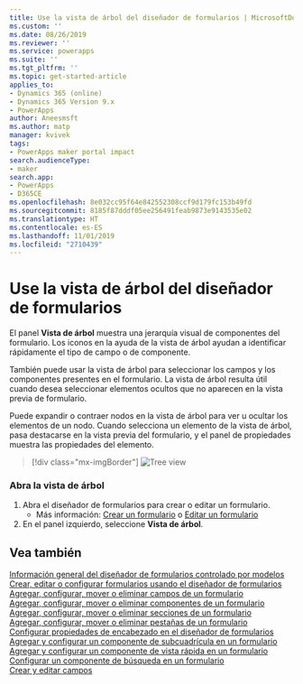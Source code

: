 ```yaml
---
title: Use la vista de árbol del diseñador de formularios | MicrosoftDocs
ms.custom: ''
ms.date: 08/26/2019
ms.reviewer: ''
ms.service: powerapps
ms.suite: ''
ms.tgt_pltfrm: ''
ms.topic: get-started-article
applies_to:
- Dynamics 365 (online)
- Dynamics 365 Version 9.x
- PowerApps
author: Aneesmsft
ms.author: matp
manager: kvivek
tags:
- PowerApps maker portal impact
search.audienceType:
- maker
search.app:
- PowerApps
- D365CE
ms.openlocfilehash: 8e032cc95f64e842552308ccf9d179fc153b49fd
ms.sourcegitcommit: 8185f87dddf05ee256491feab9873e9143535e02
ms.translationtype: HT
ms.contentlocale: es-ES
ms.lasthandoff: 11/01/2019
ms.locfileid: "2710439"
---
```

# <a name="using-the-tree-view-in-the-form-designer"></a>Use la vista de árbol del diseñador de formularios
El panel **Vista de árbol** muestra una jerarquía visual de componentes del formulario. Los iconos en la ayuda de la vista de árbol ayudan a identificar rápidamente el tipo de campo o de componente. 

También puede usar la vista de árbol para seleccionar los campos y los componentes presentes en el formulario. La vista de árbol resulta útil cuando desea seleccionar elementos ocultos que no aparecen en la vista previa de formulario. 

Puede expandir o contraer nodos en la vista de árbol para ver u ocultar los elementos de un nodo. Cuando selecciona un elemento de la vista de árbol, pasa destacarse en la vista previa del formulario, y el panel de propiedades muestra las propiedades del elemento. 

> [!div class="mx-imgBorder"] 
> ![](media/FormDesignerTreeView.png "Tree view")

### <a name="open-the-tree-view"></a>Abra la vista de árbol 
1. Abra el diseñador de formularios para crear o editar un formulario. 
    - Más información: [Crear un formulario](create-and-edit-forms.md#create-a-form) o [Editar un formulario](create-and-edit-forms.md#edit-a-form)
2. En el panel izquierdo, seleccione **Vista de árbol**.

## <a name="see-also"></a>Vea también
[Información general del diseñador de formularios controlado por modelos](form-designer-overview.md)  
[Crear, editar o configurar formularios usando el diseñador de formularios](create-and-edit-forms.md)  
[Agregar, configurar, mover o eliminar campos de un formulario](add-move-or-delete-fields-on-form.md)  
[Agregar, configurar, mover o eliminar componentes de un formulario](add-move-configure-or-delete-components-on-form.md)  
[Agregar, configurar, mover o eliminar secciones de un formulario](add-move-or-delete-sections-on-form.md)  
[Agregar, configurar, mover o eliminar pestañas de un formulario](add-move-or-delete-tabs-on-form.md)  
[Configurar propiedades de encabezado en el diseñador de formularios](form-designer-header-properties.md)  
[Agregar y configurar un componente de subcuadrícula en un formulario](form-designer-add-configure-subgrid.md)  
[Agregar y configurar un componente de vista rápida en un formulario](form-designer-add-configure-quickview.md)  
[Configurar un componente de búsqueda en un formulario](form-designer-add-configure-lookup.md)  
[Crear y editar campos](../common-data-service/create-edit-field-portal.md)  
